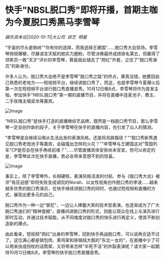 # 快手"NBSL脱口秀"即将开播，首期主咖为今夏脱口秀黑马李雪琴

*娱乐资本论|2020-10-11|大公司 
                                                综艺 
                                                明星*

"宇宙的尽头是铁岭""你有你的选择，而我选择王建国"……脱口秀大会现场，李雪琴频频爆梗，尽展语言天赋的她实力圈粉。尽管决赛最终成绩排名第五，但赢得了领笑员一致"天才"评价的李雪琴，算是就此褪去了"网红"外套，立住了"脱口秀演员"的新身份。

许多人认为，脱口秀大会绝不是李雪琴"脱口秀之路"的终点，果真没错，她要回自己熟悉的老地方——短视频平台，继续讲脱口秀了，而这，也是李雪琴今夏爆火后第一次在短视频平台进行脱口秀直播首秀。10月12日晚8点，李雪琴将作为首发主咖，参加快手"NBSL脱口秀"第一期的直播节目，并将在直播中连麦池子、教主、二手玫瑰主唱梁龙等嘉宾。

![Image](https://p3.pstatp.com/large/pgc-image/02d0999bedcf453abff91dea79e75830)

"NBSL脱口秀"是快手打造的直播微综艺品牌，既然是一档脱口秀节目，那么李雪琴一定会创作新的段子，关于李雪琴在快手的直播内容，也引发了众人的猜测。

"李雪琴是会继续沿用从生活出发的表演风格，还是将另辟蹊径？""脱口秀新秀遇见脱口秀老炮池子等嘉宾，会碰撞出怎样的火花？""李雪琴与王建国这对"雪国列车"CP是否会在快手再续前缘？"……尽管直播具体安排尚未官宣，但可以肯定的是，李雪琴此次在快手直播，势必会带来意想不到的惊喜。

![Image](https://p3.pstatp.com/large/pgc-image/0937032f9442429c85ce724df1ef9fd6)

事实上，除了李雪琴外，长相硬核，表演风格活泼的付航、参与《脱口秀大会》被评"有压迫感"却将失败变成调侃的Norah、以女性视角创作脱口秀的李波......越来越多优秀的脱口秀演员，在快手继续讲脱口秀的同时，也通过短视频和直播的方式，展现出更多元的自己。

脱口秀作为一种一边"冒犯"，一边让人捧腹大笑的技术型表演，也逐渐成为了广大脱口秀迷们的"精神食粮"。直播间讲脱口秀的形式，则能让观众在线上与演员进行即时互动，并通过技术赋能，从不同维度对脱口秀的快乐进行再定义，使其不断创造新的爆点。

由此看来，短视频"网红"出身的李雪琴，回到快手再战脱口秀，可以说再合适不过了。这位满心都是锅包肉、熏鸡架和铁锅炖大鹅的"东北一女的"，在直播中少了可以用来扶成拐杖的话筒架，又将带来怎样"半死不活"的炸裂表演呢？请大家一起期待10月12日晚8点，李雪琴的快手脱口秀直播首秀。

